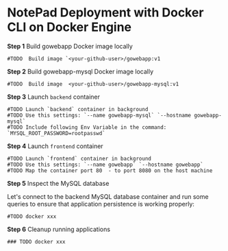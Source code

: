 # NotePad Deployment with Docker CLI on Docker Engine

**Step 1**  Build gowebapp Docker image locally

```
#TODO  Build image `<your-github-user>/gowebapp:v1
```

**Step 2** Build gowebapp-mysql Docker image locally

```
#TODO  Build image  <your-github-user>/gowebapp-mysql:v1
```

**Step 3**  Launch `backend` container

```
#TODO Launch `backend` container in background
#TODO Use this settings: `--name gowebapp-mysql` `--hostname gowebapp-mysql` 
#TODO Include following Env Variable in the command: `MYSQL_ROOT_PASSWORD=rootpasswd`
```


**Step 4**  Launch `frontend` container

```
#TODO Launch `frontend` container in background
#TODO Use this settings: `--name gowebapp` `--hostname gowebapp` 
#TODO Map the container port 80  - to port 8080 on the host machine
```

**Step 5** Inspect the MySQL database

Let's connect to the backend MySQL database container and run some queries to
ensure that application persistence is working properly:

```
#TODO docker xxx
```

**Step 6** Cleanup running applications 
```
### TODO docker xxx
```
